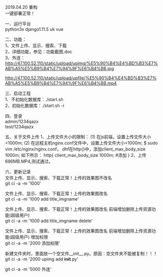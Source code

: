 2019.04.20 重构<br>
一键部署正常！<br>

一、运行平台<br>
python3x  django1.11.5 uk vue <br>

二、功能：<br>
1、文件上传、显示、搜索、下载 <br>
2、详细功能，参见：功能截图.doc <br>
3、外连：http://47.100.52.110/static/upload/upimg/%E5%90%B4%E4%BD%B3%E7%AB%A5%E5%B9%B4%E7%94%9F%E6%B4%BB.jpg

http://47.100.52.110/static/upload/upfile/%E5%90%B4%E4%BD%B3%E7%AB%A5%E5%B9%B4%E7%94%9F%E6%B4%BB.mp4

三、启动工程<br>
1、不初始化数据库：./start.sh <br>
2、初始化数据库：./start.sh -i <br>

四、登录<br>
admin/1234qazx<br>
test/1234qazx<br>

五、关于文件上传
1、上传文件大小的限制：
(1) 在js前端，设置上传文件大小<1000m; 
(2) 在远程主机nginx.conf文件中，设置上传文件大小<1000m;
$ sudo vim /etc/nginx/nginx.conf，
dhf在http{}中，添加client_max_body_size 1000m; 如下所示：
http{
 client_max_body_size 1000m;  #添加
}
2、上传696MB.MP4,测试通过。

六、更新记录<br>
文件上传、显示、搜索、下载正常！上传的效果图不改名<br>
git ci -a -m '1000'  <br>

文件上传、显示、搜索、下载正常！上传的效果图改名<br>
git ci -a -m '1000 add title_imgname' <br>

文件上传、显示、搜索、下载正常！上传的效果图改名 前端增加删除上传资源功能(超级用户)<br>
git ci -a -m '1000 add title_imgname delete'<br>

文件上传、显示、搜索、下载正常！上传的效果图改名 前端增加删除上传资源功能(超级用户) 增加权限  <br>
git ci -a -m '2000 添加权限'<br>

新建文件夹时，里面放一个空文件__init__.py。原因：空文件夹不能被复制！！！
git ci -a -m '2000 upimg add __init__.py'

git ci -a -m '5000 外连'
